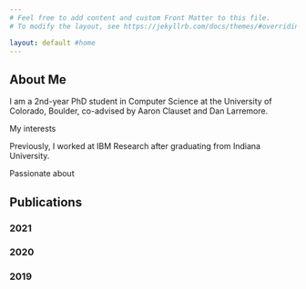 ```yaml
---
# Feel free to add content and custom Front Matter to this file.
# To modify the layout, see https://jekyllrb.com/docs/themes/#overriding-theme-defaults

layout: default #home
---
```


## About Me
I am a 2nd-year PhD student in Computer Science at the University of Colorado, Boulder, co-advised by Aaron Clauset and Dan Larremore.

My interests

Previously, I worked at IBM Research after graduating from Indiana University.

Passionate about

## Publications
### 2021

### 2020

### 2019
